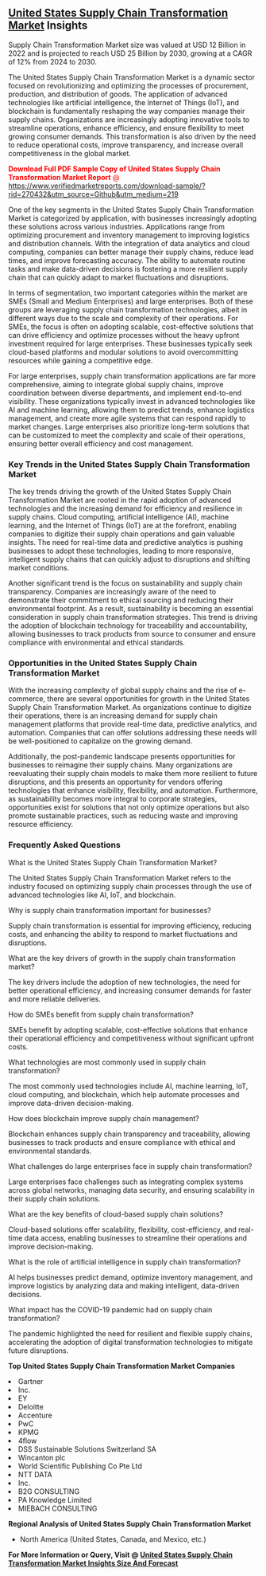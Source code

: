 <h2><a href="https://www.verifiedmarketreports.com/download-sample/?rid=270432&amp;utm_source=Github&amp;utm_medium=219" target="_blank">United States Supply Chain Transformation Market</a> Insights</h2><p>Supply Chain Transformation Market size was valued at USD 12 Billion in 2022 and is projected to reach USD 25 Billion by 2030, growing at a CAGR of 12% from 2024 to 2030.</p><p> <p>The United States Supply Chain Transformation Market is a dynamic sector focused on revolutionizing and optimizing the processes of procurement, production, and distribution of goods. The application of advanced technologies like artificial intelligence, the Internet of Things (IoT), and blockchain is fundamentally reshaping the way companies manage their supply chains. Organizations are increasingly adopting innovative tools to streamline operations, enhance efficiency, and ensure flexibility to meet growing consumer demands. This transformation is also driven by the need to reduce operational costs, improve transparency, and increase overall competitiveness in the global market.</p> <p><p><span class=""><span style="color: #ff0000;"><strong>Download Full PDF Sample Copy of United States Supply Chain Transformation Market Report</strong> @ </span><a href="https://www.verifiedmarketreports.com/download-sample/?rid=270432&amp;utm_source=Github&amp;utm_medium=219" target="_blank">https://www.verifiedmarketreports.com/download-sample/?rid=270432&amp;utm_source=Github&amp;utm_medium=219</a></span></p></p> <p>One of the key segments in the United States Supply Chain Transformation Market is categorized by application, with businesses increasingly adopting these solutions across various industries. Applications range from optimizing procurement and inventory management to improving logistics and distribution channels. With the integration of data analytics and cloud computing, companies can better manage their supply chains, reduce lead times, and improve forecasting accuracy. The ability to automate routine tasks and make data-driven decisions is fostering a more resilient supply chain that can quickly adapt to market fluctuations and disruptions.</p> <p>In terms of segmentation, two important categories within the market are SMEs (Small and Medium Enterprises) and large enterprises. Both of these groups are leveraging supply chain transformation technologies, albeit in different ways due to the scale and complexity of their operations. For SMEs, the focus is often on adopting scalable, cost-effective solutions that can drive efficiency and optimize processes without the heavy upfront investment required for large enterprises. These businesses typically seek cloud-based platforms and modular solutions to avoid overcommitting resources while gaining a competitive edge.</p> <p>For large enterprises, supply chain transformation applications are far more comprehensive, aiming to integrate global supply chains, improve coordination between diverse departments, and implement end-to-end visibility. These organizations typically invest in advanced technologies like AI and machine learning, allowing them to predict trends, enhance logistics management, and create more agile systems that can respond rapidly to market changes. Large enterprises also prioritize long-term solutions that can be customized to meet the complexity and scale of their operations, ensuring better overall efficiency and cost management.</p> <h3>Key Trends in the United States Supply Chain Transformation Market</h3> <p>The key trends driving the growth of the United States Supply Chain Transformation Market are rooted in the rapid adoption of advanced technologies and the increasing demand for efficiency and resilience in supply chains. Cloud computing, artificial intelligence (AI), machine learning, and the Internet of Things (IoT) are at the forefront, enabling companies to digitize their supply chain operations and gain valuable insights. The need for real-time data and predictive analytics is pushing businesses to adopt these technologies, leading to more responsive, intelligent supply chains that can quickly adjust to disruptions and shifting market conditions.</p> <p>Another significant trend is the focus on sustainability and supply chain transparency. Companies are increasingly aware of the need to demonstrate their commitment to ethical sourcing and reducing their environmental footprint. As a result, sustainability is becoming an essential consideration in supply chain transformation strategies. This trend is driving the adoption of blockchain technology for traceability and accountability, allowing businesses to track products from source to consumer and ensure compliance with environmental and ethical standards.</p> <h3>Opportunities in the United States Supply Chain Transformation Market</h3> <p>With the increasing complexity of global supply chains and the rise of e-commerce, there are several opportunities for growth in the United States Supply Chain Transformation Market. As organizations continue to digitize their operations, there is an increasing demand for supply chain management platforms that provide real-time data, predictive analytics, and automation. Companies that can offer solutions addressing these needs will be well-positioned to capitalize on the growing demand.</p> <p>Additionally, the post-pandemic landscape presents opportunities for businesses to reimagine their supply chains. Many organizations are reevaluating their supply chain models to make them more resilient to future disruptions, and this presents an opportunity for vendors offering technologies that enhance visibility, flexibility, and automation. Furthermore, as sustainability becomes more integral to corporate strategies, opportunities exist for solutions that not only optimize operations but also promote sustainable practices, such as reducing waste and improving resource efficiency.</p> <h3>Frequently Asked Questions</h3> <p>What is the United States Supply Chain Transformation Market?</p> <p>The United States Supply Chain Transformation Market refers to the industry focused on optimizing supply chain processes through the use of advanced technologies like AI, IoT, and blockchain.</p> <p>Why is supply chain transformation important for businesses?</p> <p>Supply chain transformation is essential for improving efficiency, reducing costs, and enhancing the ability to respond to market fluctuations and disruptions.</p> <p>What are the key drivers of growth in the supply chain transformation market?</p> <p>The key drivers include the adoption of new technologies, the need for better operational efficiency, and increasing consumer demands for faster and more reliable deliveries.</p> <p>How do SMEs benefit from supply chain transformation?</p> <p>SMEs benefit by adopting scalable, cost-effective solutions that enhance their operational efficiency and competitiveness without significant upfront costs.</p> <p>What technologies are most commonly used in supply chain transformation?</p> <p>The most commonly used technologies include AI, machine learning, IoT, cloud computing, and blockchain, which help automate processes and improve data-driven decision-making.</p> <p>How does blockchain improve supply chain management?</p> <p>Blockchain enhances supply chain transparency and traceability, allowing businesses to track products and ensure compliance with ethical and environmental standards.</p> <p>What challenges do large enterprises face in supply chain transformation?</p> <p>Large enterprises face challenges such as integrating complex systems across global networks, managing data security, and ensuring scalability in their supply chain solutions.</p> <p>What are the key benefits of cloud-based supply chain solutions?</p> <p>Cloud-based solutions offer scalability, flexibility, cost-efficiency, and real-time data access, enabling businesses to streamline their operations and improve decision-making.</p> <p>What is the role of artificial intelligence in supply chain transformation?</p> <p>AI helps businesses predict demand, optimize inventory management, and improve logistics by analyzing data and making intelligent, data-driven decisions.</p> <p>What impact has the COVID-19 pandemic had on supply chain transformation?</p> <p>The pandemic highlighted the need for resilient and flexible supply chains, accelerating the adoption of digital transformation technologies to mitigate future disruptions.</p> </p><p><strong>Top United States Supply Chain Transformation Market Companies</strong></p><div data-test-id=""><p><li>Gartner</li><li> Inc.</li><li> EY</li><li> Deloitte</li><li> Accenture</li><li> PwC</li><li> KPMG</li><li> 4flow</li><li> DSS Sustainable Solutions Switzerland SA</li><li> Wincanton plc</li><li> World Scientific Publishing Co Pte Ltd</li><li> NTT DATA</li><li> Inc.</li><li> B2G CONSULTING</li><li> PA Knowledge Limited</li><li> MIEBACH CONSULTING</li></p><div><strong>Regional Analysis of&nbsp;United States Supply Chain Transformation Market</strong></div><ul><li dir="ltr"><p dir="ltr">North America&nbsp;(United States, Canada, and Mexico, etc.)</p></li></ul><p><strong>For More Information or Query, Visit @&nbsp;</strong><strong><a href="https://www.verifiedmarketreports.com/product/supply-chain-transformation-market/?utm_source=Github&amp;utm_medium=219" target="_blank">United States Supply Chain Transformation Market Insights Size And Forecast</a></strong></p></div>
